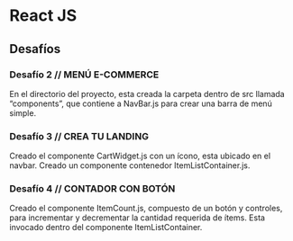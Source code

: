 # React JS


##  Desafíos 

### Desafío 2 // MENÚ E-COMMERCE

 En el directorio del proyecto, esta creada la carpeta dentro de src llamada “components”, que contiene a NavBar.js para crear una barra de menú simple.

 ### Desafío 3 // CREA TU LANDING

Creado el componente CartWidget.js con un ícono, esta ubicado en el navbar.
Creado un componente contenedor ItemListContainer.js.

### Desafío 4 // CONTADOR CON BOTÓN

Creado el componente ItemCount.js, compuesto de un botón y controles, para incrementar y decrementar la cantidad requerida de ítems.
Esta invocado dentro del componente ItemListContainer.

